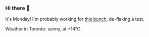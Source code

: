 ### Hi there :wave:

It's Monday! I'm probably working for [this bunch](https://github.com/kohofinancial), de-flaking a test.

Weather in Toronto: sunny, at +14°C.
